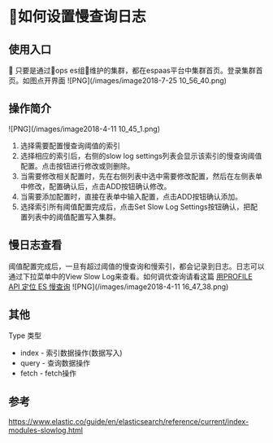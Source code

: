 # 如何设置慢查询日志

## 使用入口

只要是通过ops es组维护的集群，都在espaas平台中集群首页。登录集群首页。如图点开界面
![PNG](/images/image2018-7-25 10_56_40.png)

## 操作简介

![PNG](/images/image2018-4-11 10_45_1.png)

1. 选择需要配置慢查询阈值的索引
2. 选择相应的索引后，右侧的slow log settings列表会显示该索引的慢查询阈值配置。点击按钮进行修改或则删除。
3. 当需要修改相关配置时，先在右侧列表中选中需要修改配置，然后在左侧表单中修改，配置确认后，点击ADD按钮确认修改。
4. 当需要添加配置时，直接在表单中输入配置，点击ADD按钮确认添加。
5. 选择索引所有阈值配置完成后，点击Set Slow Log Settings按钮确认，把配置列表中的阈值配置写入集群。

## 慢日志查看

阈值配置完成后，一旦有超过阈值的慢查询和慢索引，都会记录到日志。日志可以通过下拉菜单中的View Slow Log来查看。如何调优查询请看这篇 [用PROFILE API 定位 ES 慢查询](chapter3/guide3-0.md)
![PNG](/images/image2018-4-11 16_47_38.png)

## 其他

Type 类型
- index  - 索引数据操作(数据写入)
- query - 查询数据操作
- fetch - fetch操作

## 参考
https://www.elastic.co/guide/en/elasticsearch/reference/current/index-modules-slowlog.html
